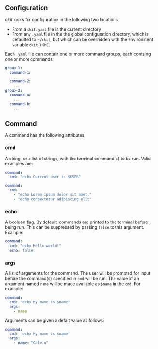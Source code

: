## Configuration

_ckit_ looks for configuration in the following two locations

- From a `ckit.yaml` file in the current directory
- From any `.yaml` file in the the global configuration directory, which is defaulted to `~/ckit`, but which can be overridden with the environment variable `ckit_HOME`.

Each `.yaml` file can contain one or more command groups, each containg one or more commands

```yaml
group-1:
  command-1:
    ...
  command-2:
    ...
group-2:
  command-a:
    ...
  command-b:
    ...
```

## Command
A command has the following attributes:

### cmd

A string, or a list of strings, with the terminal command(s) to be run. Valid examples are:

```yaml
command:
  cmd: "echo Current user is $USER"
```

```yaml
command:
  cmd:
    - "echo Lorem ipsum dolor sit amet,"
    - "echo consectetur adipiscing elit"
```

### echo

A boolean flag. By default, commands are printed to the terminal before being run. This can be suppressed by passing `false` to this argument. Example:

```yaml
command:
  cmd: "echo Hello world!"
  echo: false
```

### args

A list of arguments for the command. The user will be prompted for input before the command(s) specified in `cmd` will be run. The value of an argument named `name` will be made available as `$name` in the `cmd`. For example:

```yaml
command:
  cmd: "echo My name is $name"
  args:
    - name
```

Arguments can be given a defalt value as follows:

```yaml
command:
  cmd: "echo My name is $name"
  args:
    - name: "Calvin"
```
